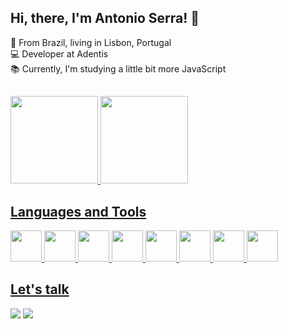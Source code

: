 ## Hi, there, I'm Antonio Serra! :wave: </br>
:round_pushpin: From Brazil, living in Lisbon, Portugal</br>
:computer: Developer at Adentis </br>
:books: Currently, I'm studying a little bit more JavaScript</br>

##
 <div>
  <a href="https://github.com/antoniorws">
  <img height="140em" src="https://github-readme-stats.vercel.app/api?username=antoniorws&show_icons=true&theme=gotham&include_all_commits=true&count_private=true"/>
  <img height="140em" src="https://github-readme-stats.vercel.app/api/top-langs/?username=antoniorws&layout=compact&langs_count=8&theme=gotham"/>
<div>

## Languages and Tools

<img height="50em" src="https://img.shields.io/badge/Java-ED8B00?style=for-the-badge&logo=java&logoColor=white">
<img height="50em" src="https://img.shields.io/badge/Spring-6DB33F?style=for-the-badge&logo=spring&logoColor=white">
<img height="50em" src="https://img.shields.io/badge/Eclipse-0769AD?style=for-the-badge&logo=eclipse&logoColor=white">
<img height="50em" src="https://img.shields.io/badge/Oracle%20PL/SQL-00000F?style=for-the-badge&logo=oracle&logoColor=red"> 
<img height="50em" src="https://img.shields.io/badge/JavaScript-F7DF1E?style=for-the-badge&logo=javascript&logoColor=black">  
<img height="50em" src="https://img.shields.io/badge/VS_Code-0078D4?style=for-the-badge&logo=visual%20studio%20code&logoColor=white">
<img height="50em" src="https://img.shields.io/badge/Firebase-4285F4?style=for-the-badge&logo=firebase&logoColor=white"> 
<img height="50em" src="https://img.shields.io/badge/Google_Cloud-4285F4?style=for-the-badge&logo=google-cloud&logoColor=white"> 


## Let's talk
[<img src="https://img.shields.io/badge/Gmail-D14836?style=for-the-badge&logo=gmail&logoColor=white">](mailto:%20rodrigowserra@gmail.com) 
[<img src="https://img.shields.io/badge/LinkedIn-0077B5?style=for-the-badge&logo=linkedin&logoColor=white">](https://www.linkedin.com/in/antonio-rodrigo-wanderley-serra/) 
